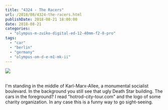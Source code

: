 ```yaml
---
title: "4324 - The Racers"
url: /2018/08/4324-the-racers.html
publishDate: 2018-08-21 18:00:00
date: 2018-08-21
categories: 
  - "olympus-m-zuiko-digital-ed-12-40mm-f2-8-pro"
tags: 
  - "car"
  - "berlin"
  - "germany"
  - "olympus-om-d-e-m1-mk-ii"
---
```

<div class="container">
<div class="center"><a target="_blank" href="https://d25zfm9zpd7gm5.cloudfront.net/1200x1200/2017/20170624_180013_lr.jpg"><img class="webfeedsFeaturedVisual" src="https://d25zfm9zpd7gm5.cloudfront.net/0600x0600/2017/20170624_180013_lr.jpg" /></a></div>
</div>
<br />

I'm standing in the middle of Karl-Marx-Allee, a monumental socialist boulevard. In the background you still see that ugly Death Star building. The cars in the foreground? I read "hotrod-city-tour.com" and the logo of some charity organization. In any case this is a funny way to go sight-seeing.